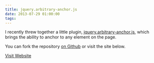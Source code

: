 ```yaml
---
title: jquery.arbitrary-anchor.js
date: 2013-07-29 01:00:00
tags:
---
```


<p>I recently threw together a little plugin, <a href='http://briangonzalez.org/arbitrary-anchor'>jquery.arbitrary-anchor.js</a>, which brings the ability to anchor to any element on the page.</p>

<p>You can fork the repository <a href='https://github.com/briangonzalez/jquery.arbitrary-anchor.js/blob/master/README.md'>on Github</a> or visit the site below.</p>

<p><a class='button' href='http://briangonzalez.org/arbitrary-anchor'>Visit Website</a></p>
